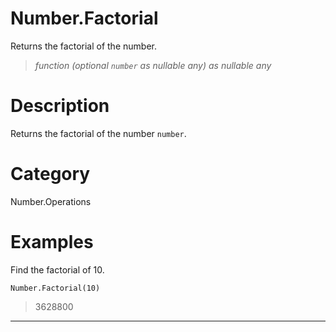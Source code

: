 ﻿# Number.Factorial
Returns the factorial of the number.
> _function (optional <code>number</code> as nullable any) as nullable any_
# Description 
Returns the factorial of the number <code>number</code>.

# Category 
Number.Operations
# Examples 
Find the factorial of 10.
```
Number.Factorial(10)
```
> 3628800
***
